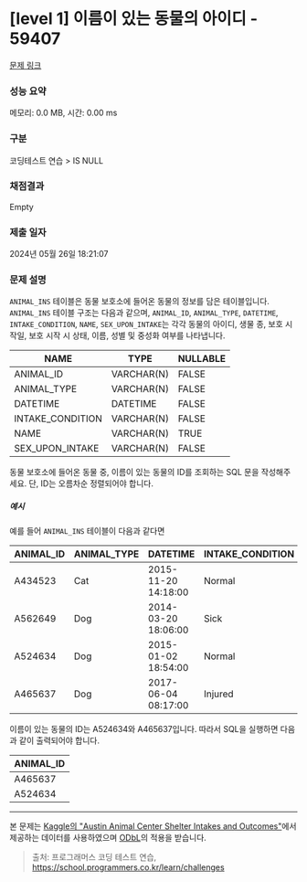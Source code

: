 # [level 1] 이름이 있는 동물의 아이디 - 59407 

[문제 링크](https://school.programmers.co.kr/learn/courses/30/lessons/59407) 

### 성능 요약

메모리: 0.0 MB, 시간: 0.00 ms

### 구분

코딩테스트 연습 > IS NULL

### 채점결과

Empty

### 제출 일자

2024년 05월 26일 18:21:07

### 문제 설명

<p><code>ANIMAL_INS</code> 테이블은 동물 보호소에 들어온 동물의 정보를 담은 테이블입니다. <code>ANIMAL_INS</code> 테이블 구조는 다음과 같으며, <code>ANIMAL_ID</code>, <code>ANIMAL_TYPE</code>, <code>DATETIME</code>, <code>INTAKE_CONDITION</code>, <code>NAME</code>, <code>SEX_UPON_INTAKE</code>는 각각 동물의 아이디, 생물 종, 보호 시작일, 보호 시작 시 상태, 이름, 성별 및 중성화 여부를 나타냅니다.</p>
<table class="table">
        <thead><tr>
<th>NAME</th>
<th>TYPE</th>
<th>NULLABLE</th>
</tr>
</thead>
        <tbody><tr>
<td>ANIMAL_ID</td>
<td>VARCHAR(N)</td>
<td>FALSE</td>
</tr>
<tr>
<td>ANIMAL_TYPE</td>
<td>VARCHAR(N)</td>
<td>FALSE</td>
</tr>
<tr>
<td>DATETIME</td>
<td>DATETIME</td>
<td>FALSE</td>
</tr>
<tr>
<td>INTAKE_CONDITION</td>
<td>VARCHAR(N)</td>
<td>FALSE</td>
</tr>
<tr>
<td>NAME</td>
<td>VARCHAR(N)</td>
<td>TRUE</td>
</tr>
<tr>
<td>SEX_UPON_INTAKE</td>
<td>VARCHAR(N)</td>
<td>FALSE</td>
</tr>
</tbody>
      </table>
<p>동물 보호소에 들어온 동물 중, 이름이 있는 동물의 ID를 조회하는 SQL 문을 작성해주세요. 단, ID는 오름차순 정렬되어야 합니다. </p>

<h5>예시</h5>

<p>예를 들어 <code>ANIMAL_INS</code> 테이블이 다음과 같다면</p>
<table class="table">
        <thead><tr>
<th>ANIMAL_ID</th>
<th>ANIMAL_TYPE</th>
<th>DATETIME</th>
<th>INTAKE_CONDITION</th>
<th>NAME</th>
<th>SEX_UPON_INTAKE</th>
</tr>
</thead>
        <tbody><tr>
<td>A434523</td>
<td>Cat</td>
<td>2015-11-20 14:18:00</td>
<td>Normal</td>
<td>NULL</td>
<td>Spayed Female</td>
</tr>
<tr>
<td>A562649</td>
<td>Dog</td>
<td>2014-03-20 18:06:00</td>
<td>Sick</td>
<td>NULL</td>
<td>Spayed Female</td>
</tr>
<tr>
<td>A524634</td>
<td>Dog</td>
<td>2015-01-02 18:54:00</td>
<td>Normal</td>
<td>*Belle</td>
<td>Intact Female</td>
</tr>
<tr>
<td>A465637</td>
<td>Dog</td>
<td>2017-06-04 08:17:00</td>
<td>Injured</td>
<td>*Commander</td>
<td>Neutered Male</td>
</tr>
</tbody>
      </table>
<p>이름이 있는 동물의 ID는 A524634와 A465637입니다. 따라서 SQL을 실행하면 다음과 같이 출력되어야 합니다.</p>
<table class="table">
        <thead><tr>
<th>ANIMAL_ID</th>
</tr>
</thead>
        <tbody><tr>
<td>A465637</td>
</tr>
<tr>
<td>A524634</td>
</tr>
</tbody>
      </table>
<hr>

<p>본 문제는 <a href="https://www.kaggle.com/aaronschlegel/austin-animal-center-shelter-intakes-and-outcomes" target="_blank" rel="noopener">Kaggle의 "Austin Animal Center Shelter Intakes and Outcomes"</a>에서 제공하는 데이터를 사용하였으며 <a href="https://opendatacommons.org/licenses/odbl/1.0/" target="_blank" rel="noopener">ODbL</a>의 적용을 받습니다.</p>


> 출처: 프로그래머스 코딩 테스트 연습, https://school.programmers.co.kr/learn/challenges